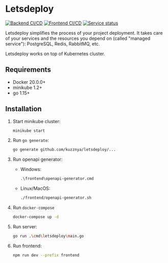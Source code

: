 # Letsdeploy

[![Backend CI/CD](https://github.com/kuzznya/letsdeploy/actions/workflows/backend.yml/badge.svg)](https://github.com/kuzznya/letsdeploy/actions/workflows/backend.yml)
[![Frontend CI/CD](https://github.com/kuzznya/letsdeploy/actions/workflows/frontend.yml/badge.svg)](https://github.com/kuzznya/letsdeploy/actions/workflows/frontend.yml)
[![Service status](https://shields.io/website?label=status&down_color=critical&down_message=down&up_color=success&up_message=up&url=https://letsdeploy.space)](https://letsdeploy.space)

Letsdeploy simplifies the process of your project deployment. 
It takes care of your services and the resources you depend on 
(called "managed service"): PostgreSQL, Redis, RabbitMQ, etc.

Letsdeploy works on top of Kubernetes cluster.

## Requirements

- Docker 20.0.0+
- minikube 1.2+
- go 1.15+

## Installation

1. Start minikube cluster:

    ```bash
    minikube start
    ```

2. Run `go generate`:

    ```bash
    go generate github.com/kuzznya/letsdeploy/...
    ```

3. Run openapi generator:

    - Windows:

        ```cmd
        .\frontend\openapi-generator.cmd
        ```
    - Linux/MacOS:
    
        ```bash
        ./frontend/openapi-generator.sh
        ```

4. Run `docker-compose`
    
    ```bash
    docker-compose up -d
    ```

5. Run server:

    ```bash
    go run .\cmd\letsdeploy\main.go
    ```

6. Run frontend:

    ```bash
    npm run dev --prefix frontend
    ```